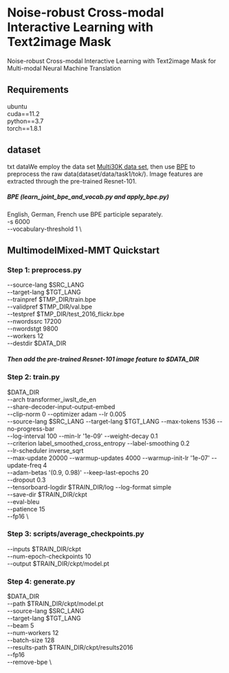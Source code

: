 # Noise-robust Cross-modal Interactive Learning with Text2image Mask
 Noise-robust Cross-modal Interactive Learning with Text2image Mask for Multi-modal Neural Machine Translation
## Requirements
ubuntu  
cuda==11.2  
python==3.7  
torch==1.8.1  
## dataset
txt dataWe employ the data set [Multi30K data set](http://www.statmt.org/wmt18/multimodal-task.html), then use [BPE](https://github.com/rsennrich/subword-nmt) to preprocess the raw data(dataset/data/task1/tok/). Image features are extracted through the pre-trained Resnet-101.  
##### BPE (learn_joint_bpe_and_vocab.py and apply_bpe.py)
English, German, French use BPE participle separately.   
-s 6000 \
--vocabulary-threshold 1 \
## MultimodelMixed-MMT Quickstart
### Step 1: preprocess.py  
  --source-lang $SRC_LANG \
  --target-lang $TGT_LANG \
  --trainpref $TMP_DIR/train.bpe \
  --validpref $TMP_DIR/val.bpe \
  --testpref $TMP_DIR/test_2016_flickr.bpe \
  --nwordssrc 17200 \
  --nwordstgt 9800 \
  --workers 12 \
  --destdir $DATA_DIR   
##### Then add the pre-trained Resnet-101 image feature to $DATA_DIR 
### Step 2: train.py  
  $DATA_DIR  
  --arch transformer_iwslt_de_en  \
  --share-decoder-input-output-embed \
  --clip-norm 0 --optimizer adam --lr 0.005 \
  --source-lang $SRC_LANG --target-lang $TGT_LANG --max-tokens 1536 --no-progress-bar \
  --log-interval 100 --min-lr '1e-09' --weight-decay 0.1 \
  --criterion label_smoothed_cross_entropy --label-smoothing 0.2 \
  --lr-scheduler inverse_sqrt \
  --max-update 20000 --warmup-updates 4000 --warmup-init-lr '1e-07' --update-freq 4\
  --adam-betas '(0.9, 0.98)' --keep-last-epochs 20 \
  --dropout 0.3 \
  --tensorboard-logdir $TRAIN_DIR/log --log-format simple\
  --save-dir $TRAIN_DIR/ckpt  \
  --eval-bleu \
  --patience 15 \
  --fp16     \   
### Step 3: scripts/average_checkpoints.py
  --inputs $TRAIN_DIR/ckpt \
  --num-epoch-checkpoints 10  \
  --output $TRAIN_DIR/ckpt/model.pt  
### Step 4: generate.py
  $DATA_DIR  
  --path $TRAIN_DIR/ckpt/model.pt \
  --source-lang $SRC_LANG \
  --target-lang $TGT_LANG \
  --beam 5 \
  --num-workers 12 \
  --batch-size 128 \
  --results-path  $TRAIN_DIR/ckpt/results2016 \
  --fp16   \
  --remove-bpe  \
